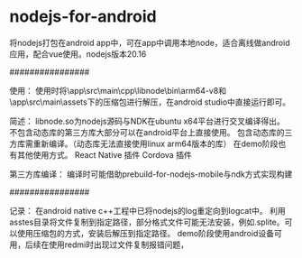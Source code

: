 # nodejs-for-android
将nodejs打包在android app中，可在app中调用本地node，适合离线做android应用，配合vue使用。nodejs版本20.16

################

使用：
使用时将\app\src\main\cpp\libnode\bin\arm64-v8和\app\src\main\assets下的压缩包进行解压，在android studio中直接运行即可。

简述：
libnode.so为nodejs源码与NDK在ubuntu x64平台进行交叉编译得出。
不包含动态库的第三方库大部分可以在android平台上直接使用。
包含动态库的三方库需重新编译。（动态库无法直接使用linux arm64版本的库）
在demo阶段也有其他使用方式。
    React Native 插件
    Cordova 插件

第三方库编译：
编译时可能借助prebuild-for-nodejs-mobile与ndk方式实现构建


################

记录：
在android native c++工程中已将nodejs的log重定向到logcat中。
利用asstes目录将文件复制到指定路径，部分格式文件可能无法安装，例如.splite。可以使用压缩包的方式，安装后解压到指定路径。
demo阶段使用android设备可用，后续在使用redmi时出现过文件复制报错问题，


